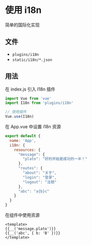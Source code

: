 # 使用 i18n

简单的国际化实现

## 文件

- `plugins/i18n`
- `static/i18n/*.json`

## 用法

在 index.js 引入 I18n 插件

``` js
import Vue from 'vue'
import I18n from 'plugins/i18n'

// 使用插件
Vue.use(I18n)
```

在 App.vue 中设置 i18n 资源

``` js
export default {
  name: 'App',
  i18n: {
    resources: {
      "message": {
        "plato": "好的开始是成功的一半！"
      },
      "routes": {
        "about": "关于",
        "login": "登录",
        "logout": "注销"
      },
      "abc": "a{b}c"
    }
  }
}
```

在组件中使用资源

``` vue
<template>
{{__('message.plato')}}
{{__('abc', { b: 'B' })}}
</template>
```
